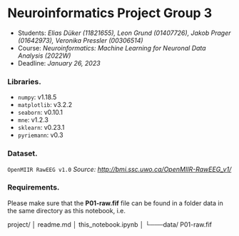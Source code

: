 # Neuroinformatics Project Group 3

- Students: *Elias Düker (11821655), Leon Grund (01407726), Jakob Prager (01642973), Veronika Pressler (00306514)*
- Course: *Neuroinformatics: Machine Learning for Neuronal Data Analysis (2022W)*
- Deadline: *January 26, 2023*


### Libraries.
- `numpy`: v1.18.5
- `matplotlib`: v3.2.2
- `seaborn`: v0.10.1
- `mne`: v1.2.3
- `sklearn`: v0.23.1
- `pyriemann`: v0.3


### Dataset.
`OpenMIIR RawEEG v1.0`
*Source: http://bmi.ssc.uwo.ca/OpenMIIR-RawEEG_v1/*


### Requirements.
Please make sure that the **P01-raw.fif** file can be found in a folder data in the same directory as this notebook, i.e.

project/
│   readme.md
│   this_notebook.ipynb
│
└───data/
        P01-raw.fif
